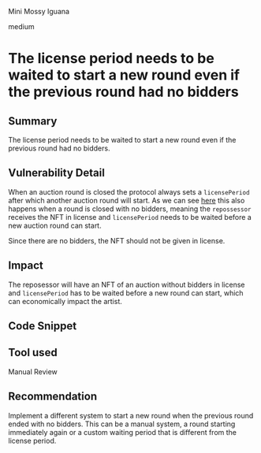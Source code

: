 Mini Mossy Iguana

medium

# The license period needs to be waited to start a new round even if the previous round had no bidders

## Summary
The license period needs to be waited to start a new round even if the previous round had no bidders.

## Vulnerability Detail
When an auction round is closed the protocol always sets a `licensePeriod` after which another auction round will start. As we can see [here](https://github.com/sherlock-audit/2024-02-radicalxchange/blob/main/pco-art/contracts/auction/EnglishPeriodicAuctionInternal.sol#L482-L483) this also happens when a round is closed with no bidders, meaning the `repossessor` receives the NFT in license and `licensePeriod` needs to be waited before a new auction round can start.

Since there are no bidders, the NFT should not be given in license.

## Impact
The reposessor will have an NFT of an auction without bidders in license and `licensePeriod` has to be waited before a new round can start, which can economically impact the artist.

## Code Snippet

## Tool used

Manual Review

## Recommendation
Implement a different system to start a new round when the previous round ended with no bidders. This can be a manual system, a round starting immediately again or a custom waiting period that is different from the license period.
